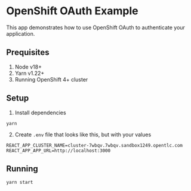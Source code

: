 # OpenShift OAuth Example

This app demonstrates how to use OpenShift OAuth to authenticate your application.

## Prequisites

1. Node v18+
2. Yarn v1.22+
3. Running OpenShift 4+ cluster

## Setup

1. Install dependencies

```shell
yarn
```

2.  Create `.env` file that looks like this, but with your values

```shell
REACT_APP_CLUSTER_NAME=cluster-7wbqv.7wbqv.sandbox1249.opentlc.com
REACT_APP_APP_URL=http://localhost:3000
```

## Running

```shell
yarn start
```

